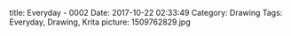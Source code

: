 title: Everyday - 0002
Date: 2017-10-22 02:33:49
Category: Drawing
Tags: Everyday, Drawing, Krita
picture: 1509762829.jpg
